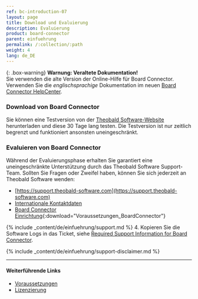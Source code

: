 ```yaml
---
ref: bc-introduction-07
layout: page
title: Download und Evaluierung
description: Evaluierung
product: board-connector
parent: einfuehrung
permalink: /:collection/:path
weight: 4
lang: de_DE
---
```


{: .box-warning}
**Warnung: Veraltete Dokumentation!** <br>
Sie verwenden die alte Version der Online-Hilfe für Board Connector.<br>
Verwenden Sie die *englischsprachige* Dokumentation im neuen [Board Connector HelpCenter](https://helpcenter.theobald-software.com/board-connector/documentation/introduction/).

### Download von Board Connector

Sie können eine Testversion von der [Theobald Software-Website](https://theobald-software.com/en/download-trial/) herunterladen und diese 30 Tage lang testen.
Die Testversion ist nur zeitlich begrenzt und funktioniert ansonsten uneingeschränkt.

### Evaluieren von Board Connector
Während der Evaluierungsphase erhalten Sie garantiert eine uneingeschränkte Unterstützung durch das Theobald Software Support-Team.
Sollten Sie Fragen oder Zweifel haben, können Sie sich jederzeit an Theobald Software wenden: <br>
- [https://support.theobald-software.com](https://support.theobald-software.com)
- [Internationale Kontaktdaten](https://theobald-software.com/en/contact/)
- [Board Connector Einrichtung](/docs/sap-customizing/Voraussetzungen_BoardConnector.pdf){:download="Voraussetzungen_BoardConnector"}

<!---
### Support
-->
{% include _content/de/einfuehrung/support.md %}
4. Kopieren Sie die Software Logs in das Ticket, siehe [Required Support Information for Board Connector](https://support.theobald-software.com/helpdesk/KB/View/14975-required-support-information-for-board-connector).

{% include _content/de/einfuehrung/support-disclaimer.md %}


****
#### Weiterführende Links
- [Voraussetzungen](./systemvoraussetzungen)
- [Lizenzierung](./lizenz)
